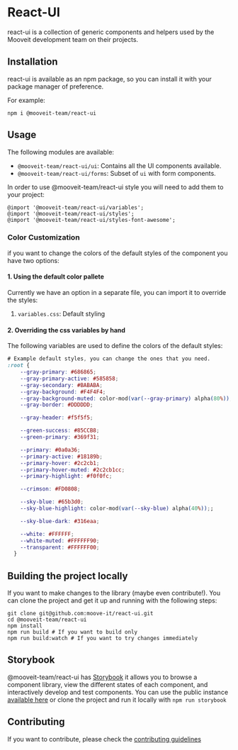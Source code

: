 # React-UI

react-ui is a collection of generic components and helpers used by the Mooveit development team on their projects.

## Installation
react-ui is available as an npm package, so you can install it with your package manager of preference.

For example:
```
npm i @mooveit-team/react-ui
```

## Usage
The following modules are available:

- `@mooveit-team/react-ui/ui`: Contains all the UI components available.
- `@mooveit-team/react-ui/forms`: Subset of `ui` with form components.

In order to use @mooveit-team/react-ui style you will need to add them to your project:

```
@import '@mooveit-team/react-ui/variables';
@import '@mooveit-team/react-ui/styles';
@import '@mooveit-team/react-ui/styles-font-awesome';
```
### Color Customization
if you want to change the colors of the default styles of the component you have two options:

####  1. Using the default color pallete
Currently we have an option in a separate file, you can import it to override the styles:
 1. `variables.css`: Default styling

####  2. Overriding the css variables by hand
The following variables are used to define the colors of the default styles:
```css
# Example default styles, you can change the ones that you need.
:root {
    --gray-primary: #686865;
    --gray-primary-active: #585858;
    --gray-secondary: #BABABA;
    --gray-background: #F4F4F4;
    --gray-background-muted: color-mod(var(--gray-primary) alpha(80%));
    --gray-border: #DDDDDD;

    --gray-header: #f5f5f5;

    --green-success: #85CCB8;
    --green-primary: #369f31;

    --primary: #0a0a36;
    --primary-active: #18189b;
    --primary-hover: #2c2cb1;
    --primary-hover-muted: #2c2cb1cc;
    --primary-highlight: #f0f0fc;

    --crimson: #FD0808;

    --sky-blue: #65b3d0;
    --sky-blue-highlight: color-mod(var(--sky-blue) alpha(40%));;

    --sky-blue-dark: #316eaa;

    --white: #FFFFFF;
    --white-muted: #FFFFFF90;
    --transparent: #FFFFFF00;
  }
```

## Building the project locally
If you want to make changes to the library (maybe even contribute!). You can clone the project and get it up and running with the following steps:
```
git clone git@github.com:moove-it/react-ui.git
cd @mooveit-team/react-ui
npm install
npm run build # If you want to build only
npm run build:watch # If you want to try changes immediately
```

## Storybook
@mooveit-team/react-ui has [Storybook](https://github.com/storybooks/storybook) it allows you to browse a component library, view the different states of each component, and interactively develop and test components. You can use the public instance [available here](https://moove-it.github.io/react-ui) or clone the project and run it locally with `npm run storybook`

## Contributing
If you want to contribute, please check the [contributing guidelines](./CONTRIBUTING.md)
